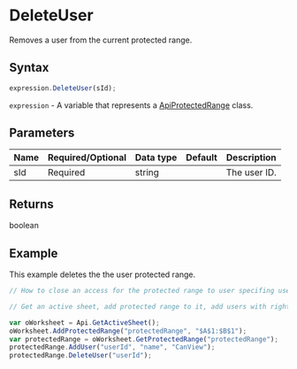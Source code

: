 # DeleteUser

Removes a user from the current protected range.

## Syntax

```javascript
expression.DeleteUser(sId);
```

`expression` - A variable that represents a [ApiProtectedRange](../ApiProtectedRange.md) class.

## Parameters

| **Name** | **Required/Optional** | **Data type** | **Default** | **Description** |
| ------------- | ------------- | ------------- | ------------- | ------------- |
| sId | Required | string |  | The user ID. |

## Returns

boolean

## Example

This example deletes the the user protected range.

```javascript editor-xlsx
// How to close an access for the protected range to user specifing user id, name and access type.

// Get an active sheet, add protected range to it, add users with rights then delete one of them. 

var oWorksheet = Api.GetActiveSheet();
oWorksheet.AddProtectedRange("protectedRange", "$A$1:$B$1");
var protectedRange = oWorksheet.GetProtectedRange("protectedRange");
protectedRange.AddUser("userId", "name", "CanView");
protectedRange.DeleteUser("userId");
```
